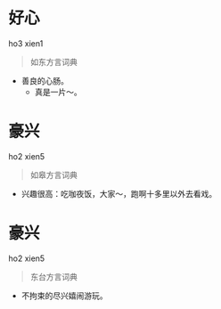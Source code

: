 # 好心
ho3 xien1
> 如东方言词典
- 善良的心肠。
  - 真是一片～。

# 豪兴
ho2 xien5
> 如皋方言词典
- 兴趣很高：吃咖夜饭，大家～，跑啊十多里以外去看戏。

# 豪兴
ho2 xien5
> 东台方言词典
- 不拘束的尽兴嬉闹游玩。

